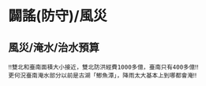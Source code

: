 # 闢謠(防守)/風災

## 風災/淹水/治水預算

```
‼️雙北和臺南面積大小接近，雙北防洪經費1000多億，臺南只有400多億‼️
更何況臺南淹水部分以前是古湖「鯽魚潭」，降雨太大基本上到哪都會淹‼️
```